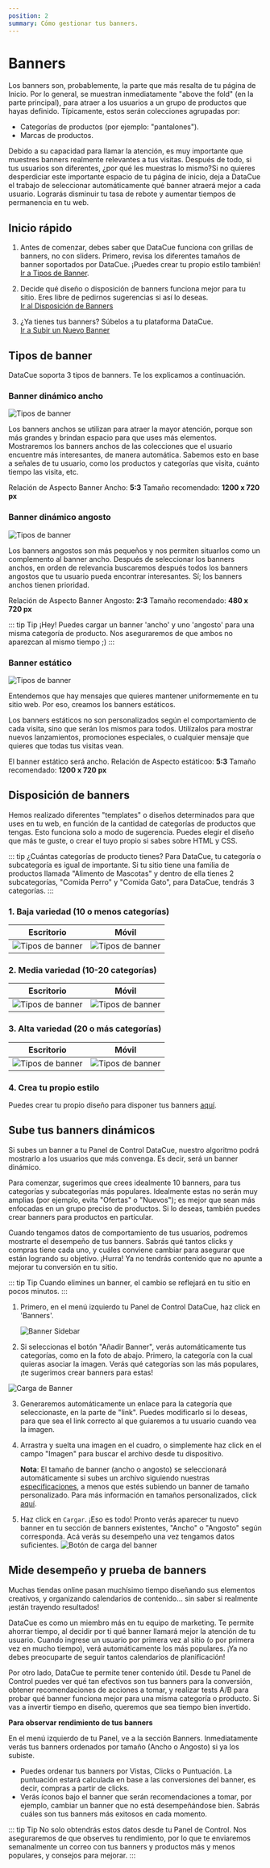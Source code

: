 ```yaml
---
position: 2
summary: Cómo gestionar tus banners.
---
```


# Banners

Los banners son, probablemente, la parte que más resalta de tu página de Inicio. Por lo general, se muestran inmediatamente "above the fold" (en la parte principal), para atraer a los usuarios a un grupo de productos que hayas definido. Típicamente, estos serán colecciones agrupadas por:

- Categorías de productos (por ejemplo: "pantalones").
- Marcas de productos.

Debido a su capacidad para llamar la atención, es muy importante que muestres banners realmente relevantes a tus visitas. Después de todo, si tus usuarios son diferentes, ¿por qué les muestras lo mismo?Si no quieres desperdiciar este importante espacio de tu página de inicio, deja a DataCue el trabajo de seleccionar automáticamente qué banner atraerá mejor a cada usuario. Lograrás disminuir tu tasa de rebote y aumentar tiempos de permanencia en tu web. 


## Inicio rápido

1. Antes de comenzar, debes saber que DataCue funciona con grillas de banners, no con sliders. Primero, revisa los diferentes tamaños de banner soportados por DataCue. ¡Puedes crear tu propio estilo también!  
[Ir a Tipos de Banner](#tipos-de-banner).

2. Decide qué diseño o disposición de banners funciona mejor para tu sitio. Eres libre de pedirnos sugerencias si así lo deseas.  
[Ir al Disposición de Banners](#disposicion-de-banners)

3. ¿Ya tienes tus banners? Súbelos a tu plataforma DataCue.   
[Ir a Subir un Nuevo Banner](#subir-un-nuevo-banner)

<!-- 1. Si ya tienes tu cuenta DataCue activa, puedes ver las recomendaciones que hacemos en tu Panel de Control para decidir qué categorías priorizar y qué banners recomendamos crear .-->


## Tipos de banner
DataCue soporta 3 tipos de banners. Te los explicamos a continuación.

### Banner dinámico ancho

![Tipos de banner](./images/banner-wide.jpg)

Los banners anchos se utilizan para atraer la mayor atención, porque son más grandes y brindan espacio para que uses más elementos. Mostraremos los banners anchos de las colecciones que el usuario encuentre más interesantes, de manera automática. Sabemos esto en base a señales de tu usuario, como los productos y categorías que visita, cuánto tiempo las visita, etc.

Relación de Aspecto Banner Ancho: **5:3**
Tamaño recomendado: **1200 x 720 px**

### Banner dinámico angosto 

![Tipos de banner](./images/banner-narrow.jpg)

Los banners angostos son más pequeños y nos permiten situarlos como un complemento al banner ancho. Después de seleccionar los banners anchos, en orden de relevancia buscaremos después todos los banners angostos que tu usuario pueda encontrar interesantes. Sí; los banners anchos tienen prioridad.

Relación de Aspecto Banner Angosto: **2:3**
Tamaño recomendado: **480 x 720 px**

::: tip Tip
¡Hey! Puedes cargar un banner 'ancho' y uno 'angosto' para una misma categoría de producto. Nos aseguraremos de que ambos no aparezcan al mismo tiempo ;)
:::

### Banner estático 

![Tipos de banner](./images/banner-wide-static.jpg)

Entendemos que hay mensajes que quieres mantener uniformemente en tu sitio web. Por eso, creamos los banners estáticos. 

Los banners estáticos no son personalizados según el comportamiento de cada visita, sino que serán los mismos para todos. Utilízalos para mostrar nuevos lanzamientos, promociones especiales, o cualquier mensaje que quieres que todas tus visitas vean.

El banner estático será ancho. 
Relación de Aspecto estáticoo: **5:3** 
Tamaño recomendado: **1200 x 720 px**

## Disposición de banners

Hemos realizado diferentes "templates" o diseños determinados para que uses en tu web, en función de la cantidad de categorías de productos que tengas. Esto funciona solo a modo de sugerencia. Puedes elegir el diseño que más te guste, o crear el tuyo propio si sabes sobre HTML y CSS.

::: tip ¿Cuántas categorías de producto tienes?
Para DataCue, tu categoría o subcategoría es igual de importante. Si tu sitio tiene una familia de productos llamada "Alimento de Mascotas" y dentro de ella tienes 2 subcategorías, "Comida Perro" y "Comida Gato", para DataCue, tendrás 3 categorías.
:::


### 1. Baja variedad (10 o menos categorías)

| Escritorio | Móvil |
| ------------------- | ------ |
| ![Tipos de banner](./images/banner-layout/1-wide-2-narrow-desktop.jpg) | ![Tipos de banner](./images/banner-layout/1-wide-2-narrow-mobile.jpg) |


### 2. Media variedad (10-20 categorías)

| Escritorio | Móvil |
| ------------------- | ------ |
| ![Tipos de banner](./images/banner-layout/2-wide-2-narrow-desktop.jpg) | ![Tipos de banner](./images/banner-layout/2-wide-2-narrow-mobile.jpg) |


### 3. Alta variedad (20 o más categorías)

| Escritorio | Móvil |
| ------------------- | ------ |
| ![Tipos de banner](./images/banner-layout/3-wide-2-narrow-desktop.jpg) | ![Tipos de banner](./images/banner-layout/3-wide-2-narrow-mobile.jpg) |

### 4. Crea tu propio estilo

Puedes crear tu propio diseño para disponer tus banners [aquí](https://help.datacue.co/es/install/advanced.html).


## Sube tus banners dinámicos

Si subes un banner a tu Panel de Control DataCue, nuestro algoritmo podrá mostrarlo a los usuarios que más convenga. Es decir, será un banner dinámico. 

Para comenzar, sugerimos que crees idealmente 10 banners, para tus categorías y subcategorías más populares. Idealmente estas no serán muy amplias (por ejemplo, evita "Ofertas" o "Nuevos"); es mejor que sean más enfocadas en un grupo preciso de productos. Si lo deseas, también puedes crear banners para productos en particular.

Cuando tengamos datos de comportamiento de tus usuarios, podremos mostrarte el desempeño de tus banners. Sabrás qué tantos clicks y compras tiene cada uno, y cuáles conviene cambiar para asegurar que están logrando su objetivo. ¡Hurra! Ya no tendrás contenido que no apunte a mejorar tu conversión en tu sitio.

::: tip Tip
Cuando elimines un banner, el cambio se reflejará en tu sitio en pocos minutos.
:::

1. Primero, en el menú izquierdo tu Panel de Control DataCue, haz click en 'Banners'.

    ![Banner Sidebar](./images/banner_sidebar.png)

2. Si seleccionas el botón "Añadir Banner", verás automáticamente tus categorías, como en la foto de abajo. Primero, la categoría con la cual quieras asociar la imagen. Verás qué categorías son las más populares, ¡te sugerimos crear banners para estas!

  ![Carga de Banner](./images/banner_upload_form.png)

3. Generaremos automáticamente un enlace para la categoría que seleccionaste, en la parte de "link". Puedes modificarlo si lo deseas, para que sea el link correcto al que guiaremos a tu usuario cuando vea la imagen.

4. Arrastra y suelta una imagen en el cuadro, o simplemente haz click en el campo "Imagen" para buscar el archivo desde tu dispositivo. 

    **Nota**: El tamaño de banner (ancho o angosto) se seleccionará automáticamente si subes un archivo siguiendo nuestras [especificaciones](https://help.datacue.co/es/guide/banners.html#tipos-de-banner), a menos que estés subiendo un banner de tamaño personalizado. Para más información en tamaños personalizados, click [aquí](https://help.datacue.co/es/install/advanced.html). 

5. Haz click en `Cargar`. ¡Eso es todo! Pronto verás aparecer tu nuevo banner en tu sección de banners existentes, "Ancho" o "Angosto" según corresponda. Acá verás su desempeño una vez tengamos datos suficientes.
    ![Botón de carga del banner](./images/banner_upload_btn.png) 


    
## Mide desempeño y prueba de banners

Muchas tiendas online pasan muchísimo tiempo diseñando sus elementos creativos, y organizando calendarios de contenido... sin saber si realmente ¡están trayendo resultados! 

DataCue es como un miembro más en tu equipo de marketing. Te permite ahorrar tiempo, al decidir por ti qué banner llamará mejor la atención de tu usuario. Cuando ingrese un usuario por primera vez al sitio (o por primera vez en mucho tiempo), verá automáticamente los más populares. ¡Ya no debes preocuparte de seguir tantos calendarios de planificación! 

Por otro lado, DataCue te permite tener contenido útil. Desde tu Panel de Control puedes ver qué tan efectivos son tus banners para la conversión, obtener recomendaciones de acciones a tomar, y realizar tests A/B para probar qué banner funciona mejor para una misma categoría o producto. Si vas a invertir tiempo en diseño, queremos que sea tiempo bien invertido.

**Para observar rendimiento de tus banners**

En el menú izquierdo de tu Panel, ve a la sección Banners. Inmediatamente verás tus banners ordenados por tamaño (Ancho o Angosto) si ya los subiste. 

- Puedes ordenar tus banners por Vistas, Clicks o Puntuación. La puntuación estará calculada en base a las conversiones del banner, es decir, compras a partir de clicks. 
- Verás íconos bajo el banner que serán recomendaciones a tomar, por ejemplo, cambiar un banner que no está desempeñándose bien. Sabrás cuáles son tus banners más exitosos en cada momento.

::: tip Tip
No solo obtendrás estos datos desde tu Panel de Control. Nos aseguraremos de que observes tu rendimiento, por lo que te enviaremos semanalmente un correo con tus banners y productos más y menos populares, y consejos para mejorar. 
:::
